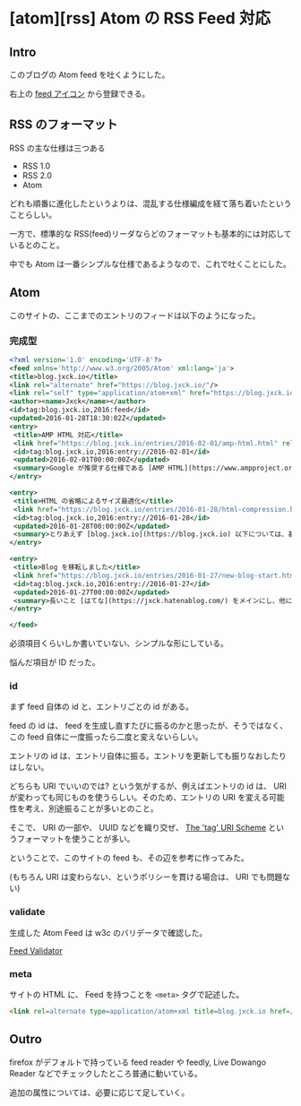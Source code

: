# [atom][rss] Atom の RSS Feed 対応


## Intro

このブログの Atom feed を吐くようにした。

右上の [feed アイコン](https://blog.jxck.io/feeds/atom.xml) から登録できる。


## RSS のフォーマット

RSS の主な仕様は三つある

- RSS 1.0
- RSS 2.0
- Atom

どれも順番に進化したというよりは、混乱する仕様編成を経て落ち着いたということらしい。

一方で、標準的な RSS(feed)リーダならどのフォーマットも基本的には対応しているとのこと。

中でも Atom は一番シンプルな仕様であるようなので、これで吐くことにした。


## Atom

このサイトの、ここまでのエントリのフィードは以下のようになった。


### 完成型


```xml
<?xml version='1.0' encoding='UTF-8'?>
<feed xmlns='http://www.w3.org/2005/Atom' xml:lang='ja'>
<title>blog.jxck.io</title>
<link rel="alternate" href="https://blog.jxck.io/"/>
<link rel="self" type="application/atom+xml" href="https://blog.jxck.io/feeds/atom.xml"/>
<author><name>Jxck</name></author>
<id>tag:blog.jxck.io,2016:feed</id>
<updated>2016-01-28T18:30:02Z</updated>
<entry>
 <title>AMP HTML 対応</title>
 <link href="https://blog.jxck.io/entries/2016-02-01/amp-html.html" rel="alternate" />
 <id>tag:blog.jxck.io,2016:entry://2016-02-01</id>
 <updated>2016-02-01T00:00:00Z</updated>
 <summary>Google が推奨する仕様である [AMP HTML](https://www.ampproject.org/) に、このブログを対応した。言いたいことは色々あるが、とりあえず非常に難しかったため、その対応方法や感想などを残す。</summary>
</entry>

<entry>
 <title>HTML の省略によるサイズ最適化</title>
 <link href="https://blog.jxck.io/entries/2016-01-28/html-compression.html" rel="alternate" />
 <id>tag:blog.jxck.io,2016:entry://2016-01-28</id>
 <updated>2016-01-28T00:00:00Z</updated>
 <summary>とりあえず [blog.jxck.io](https://blog.jxck.io) 以下については、基本的には静的ファイルを生成するスタイルで作ろうと思っている。手元に書いた Markdown を HTML に変換するスタイルで、これを行うツールは星の数ほどあるが、この変換時に前から思っていた HTML の最適化をやってみようと思った。結局そういうことができるツールはなさそうなので、 Markdown のパーサだけ借りてきて、 AST から構築する過程で省略を施した。単なる実験としてその結果を書いておく。(なお、今はまだ CSS も圧縮していない)</summary>
</entry>

<entry>
 <title>Blog を移転しました</title>
 <link href="https://blog.jxck.io/entries/2016-01-27/new-blog-start.html" rel="alternate" />
 <id>tag:blog.jxck.io,2016:entry://2016-01-27</id>
 <updated>2016-01-27T00:00:00Z</updated>
 <summary>長いこと [はてな](https://jxck.hatenablog.com/) をメインにし、他にも [Qiita](https://qiita.com/jxck_) や [Tumblr](http://jxck.tumblr.com/) を使って色々書いて来たけど、そろそろ自分のドメインに全部集約していこうかなと思います。</summary>
</entry>

</feed>
```

必須項目くらいしか書いていない、シンプルな形にしている。

悩んだ項目が ID だった。


### id

まず feed 自体の id と、エントリごとの id がある。

feed の id は、 feed を生成し直すたびに振るのかと思ったが、そうではなく、この feed 自体に一度振ったら二度と変えないらしい。

エントリの id は、エントリ自体に振る。エントリを更新しても振りなおしたりはしない。

どちらも URI でいいのでは? という気がするが、例えばエントリの id は、 URI が変わっても同じものを使うらしい。そのため、エントリの URI を変える可能性を考え、別途振ることが多いとのこと。

そこで、 URI の一部や、 UUID などを織り交ぜ、 [The 'tag' URI Scheme](https://www.ietf.org/rfc/rfc4151.txt) というフォーマットを使うことが多い。

ということで、このサイトの feed も、その辺を参考に作ってみた。

(もちろん URI は変わらない、というポリシーを貫ける場合は、 URI でも問題ない)


### validate

生成した Atom Feed は w3c のバリデータで確認した。

[Feed Validator](https://validator.w3.org/feed/check.cgi?url=https%3A%2F%2Fblog.jxck.io%2Ffeeds%2Fatom.xml)


### meta

サイトの HTML に、 Feed を持つことを `<meta>` タグで記述した。


```html
<link rel=alternate type=application/atom+xml title=blog.jxck.io href=/feeds/atom.xml />
```


## Outro

firefox がデフォルトで持っている feed reader や feedly, Live Dowango Reader などでチェックしたところ普通に動いている。

追加の属性については、必要に応じて足していく。
